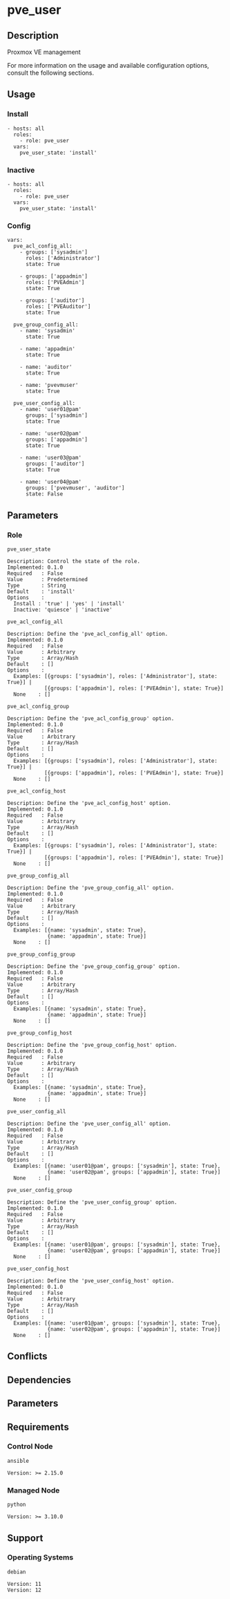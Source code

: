 # pve_user

## Description

Proxmox VE management

For more information on the usage and available configuration options,
consult the following sections.

## Usage

### Install

```
- hosts: all
  roles:
    - role: pve_user
  vars:
    pve_user_state: 'install'
```

### Inactive

```
- hosts: all
  roles:
    - role: pve_user
  vars:
    pve_user_state: 'install'
```

### Config

```
vars:
  pve_acl_config_all:
    - groups: ['sysadmin']
      roles: ['Administrator']
      state: True

    - groups: ['appadmin']
      roles: ['PVEAdmin']
      state: True

    - groups: ['auditor']
      roles: ['PVEAuditor']
      state: True

  pve_group_config_all:
    - name: 'sysadmin'
      state: True

    - name: 'appadmin'
      state: True

    - name: 'auditor'
      state: True

    - name: 'pvevmuser'
      state: True

  pve_user_config_all:
    - name: 'user01@pam'
      groups: ['sysadmin']
      state: True

    - name: 'user02@pam'
      groups: ['appadmin']
      state: True

    - name: 'user03@pam'
      groups: ['auditor']
      state: True

    - name: 'user04@pam'
      groups: ['pvevmuser', 'auditor']
      state: False
```

## Parameters

### Role

`pve_user_state`

    Description: Control the state of the role.
    Implemented: 0.1.0
    Required   : False
    Value      : Predetermined
    Type       : String
    Default    : 'install'
    Options    :
      Install : 'true' | 'yes' | 'install'
      Inactive: 'quiesce' | 'inactive'

`pve_acl_config_all`

    Description: Define the 'pve_acl_config_all' option.
    Implemented: 0.1.0
    Required   : False
    Value      : Arbitrary
    Type       : Array/Hash
    Default    : []
    Options    :
      Examples: [{groups: ['sysadmin'], roles: ['Administrator'], state: True}] |
                [{groups: ['appadmin'], roles: ['PVEAdmin'], state: True}]
      None    : []

`pve_acl_config_group`

    Description: Define the 'pve_acl_config_group' option.
    Implemented: 0.1.0
    Required   : False
    Value      : Arbitrary
    Type       : Array/Hash
    Default    : []
    Options    :
      Examples: [{groups: ['sysadmin'], roles: ['Administrator'], state: True}] |
                [{groups: ['appadmin'], roles: ['PVEAdmin'], state: True}]
      None    : []

`pve_acl_config_host`

    Description: Define the 'pve_acl_config_host' option.
    Implemented: 0.1.0
    Required   : False
    Value      : Arbitrary
    Type       : Array/Hash
    Default    : []
    Options    :
      Examples: [{groups: ['sysadmin'], roles: ['Administrator'], state: True}] |
                [{groups: ['appadmin'], roles: ['PVEAdmin'], state: True}]
      None    : []

`pve_group_config_all`

    Description: Define the 'pve_group_config_all' option.
    Implemented: 0.1.0
    Required   : False
    Value      : Arbitrary
    Type       : Array/Hash
    Default    : []
    Options    :
      Examples: [{name: 'sysadmin', state: True},
                 {name: 'appadmin', state: True}]
      None    : []

`pve_group_config_group`

    Description: Define the 'pve_group_config_group' option.
    Implemented: 0.1.0
    Required   : False
    Value      : Arbitrary
    Type       : Array/Hash
    Default    : []
    Options    :
      Examples: [{name: 'sysadmin', state: True},
                 {name: 'appadmin', state: True}]
      None    : []

`pve_group_config_host`

    Description: Define the 'pve_group_config_host' option.
    Implemented: 0.1.0
    Required   : False
    Value      : Arbitrary
    Type       : Array/Hash
    Default    : []
    Options    :
      Examples: [{name: 'sysadmin', state: True},
                 {name: 'appadmin', state: True}]
      None    : []

`pve_user_config_all`

    Description: Define the 'pve_user_config_all' option.
    Implemented: 0.1.0
    Required   : False
    Value      : Arbitrary
    Type       : Array/Hash
    Default    : []
    Options    :
      Examples: [{name: 'user01@pam', groups: ['sysadmin'], state: True},
                 {name: 'user02@pam', groups: ['appadmin'], state: True}]
      None    : []

`pve_user_config_group`

    Description: Define the 'pve_user_config_group' option.
    Implemented: 0.1.0
    Required   : False
    Value      : Arbitrary
    Type       : Array/Hash
    Default    : []
    Options    :
      Examples: [{name: 'user01@pam', groups: ['sysadmin'], state: True},
                 {name: 'user02@pam', groups: ['appadmin'], state: True}]
      None    : []

`pve_user_config_host`

    Description: Define the 'pve_user_config_host' option.
    Implemented: 0.1.0
    Required   : False
    Value      : Arbitrary
    Type       : Array/Hash
    Default    : []
    Options    :
      Examples: [{name: 'user01@pam', groups: ['sysadmin'], state: True},
                 {name: 'user02@pam', groups: ['appadmin'], state: True}]
      None    : []

## Conflicts

## Dependencies

## Parameters

## Requirements

### Control Node

`ansible`

    Version: >= 2.15.0

### Managed Node

`python`

    Version: >= 3.10.0

## Support

### Operating Systems

`debian`

    Version: 11
    Version: 12
